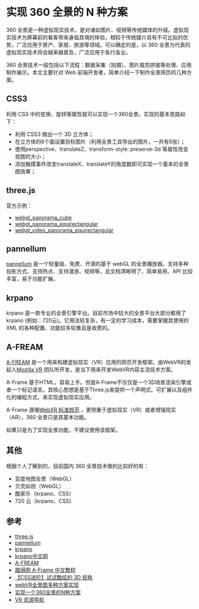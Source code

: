 # 实现 360 全景的 N 种方案

360 全景是一种虚拟现实技术，是对诸如图片、视频等传统媒体的升级。虚拟现实技术为屏幕前的看客带来身临其境的体验，相较于传统媒介具有不可比拟的优势，广泛应用于房产、家居、旅游等领域。可以确定的是，以 360 全景为代表的虚拟现实技术将会越来越普及，广泛应用于各行各业。

360 全景技术一般包括以下流程：数据采集（拍摄）、图片裁剪拼接等处理、应用制作展示。本文主要针对 Web 前端开发者，简单介绍一下制作全景网页的几种方案。

## CSS3

利用 CSS 中的变换、旋转等属性就可以实现一个360全景。实现的基本思路如下：

- 利用 CSS3 做出一个 3D 立方体；
- 在立方体的6个面设置目标图片（利用全景工具导出的图片，一共有6张）；
- 使用perspective、translateZ、transform-style: preserve-3d 等属性改变视图的大小；
- 添加触摸事件改变translateX、translateY的角度数即可实现一个基本的全景图效果；

## three.js

官方示例：
- [webgl_panorama_cube](https://threejs.org/examples/?q=panorama#webgl_panorama_cube)
- [webgl_panorama_equirectangular](https://threejs.org/examples/?q=panorama#webgl_panorama_equirectangular)
- [webgl_video_panorama_equirectangular](https://threejs.org/examples/?q=panorama#webgl_video_panorama_equirectangular)

## pannellum

[pannellum](https://pannellum.org/) 是一个轻量级、免费、开源的基于 webGL 的全景播放器。支持多种投影方式、支持热点、支持漫游、视频等，且文档清晰明了、简单易用、API 比较丰富，易于功能扩展。


## krpano

krpano 是一款专业的全景引擎平台。目前市场中较大的全景平台大部分都用了 krpano (例如：720云)。它用法较复杂，有一定的学习成本，需要掌握其使用的 XML 的各种配置、功能较多较重且是收费的。

## A-FREAM

[A-FREAM](https://aframe.io/) 是一个用来构建虚拟现实（VR）应用的网页开发框架。由WebVR的发起人[Mozilla VR](https://mixedreality.mozilla.org/) 团队所开发，是当下用来开发WebVR内容主流技术方案。

A-Frame 基于HTML，容易上手。但是A-Frame不仅仅是一个3D场景渲染引擎或者一个标记语言。其核心思想是基于Three.js来提供一个声明式、可扩展以及组件化的编程方式，来实现虚拟现实应用。

A-Frame 遵循[WebXR 标准规范](https://immersive-web.github.io/webxr/) ，更侧重于虚拟现实（VR）或者增强现实（AR），360 全景只是其基本功能。

如果只是为了实现全景功能，不建议使用该框架。

## 其他

根据个人了解到的，目前国内 360 全景技术做的比较好的有：

- 百度地图全景（WebGL）
- 贝壳如视（WebGL）
- 酷家乐（krpano、CSS）
- 720 云（krpano、CSS）

## 参考

- [three.js](https://threejs.org/)
- [pannellum](https://pannellum.org/)
- [krpano](https://krpano.com/home/)
- [krpano中文网](http://www.krpano360.com/)
- [A-FREAM](https://aframe.io/)
- [踏得网 A-Frame 中文教程](https://www.techbrood.com/aframe)
- [【CSS进阶】试试酷炫的 3D 视角](https://www.cnblogs.com/coco1s/p/5847080.html)
- [webVR全景图多种方案实现](https://www.cnblogs.com/ifannie/p/9917490.html)
- [实现一个360全景的N种方案](https://mp.weixin.qq.com/s/FRLnaC0wWyLylibufmxERg)
- [VR 资源导航](https://hao.chinavr.net/index.php/)
